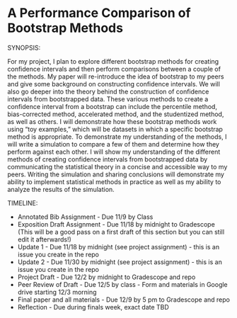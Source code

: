 # A Performance Comparison of Bootstrap Methods


SYNOPSIS: 

For my project, I plan to explore different bootstrap methods for creating confidence intervals and then perform comparisons between a couple of the methods. My paper will re-introduce the idea of bootstrap to my peers and give some background on constructing confidence intervals. We will also go deeper into the theory behind the construction of confidence intervals from bootstrapped data. These various methods to create a confidence interval from a bootstrap can include the percentile method, bias-corrected method, accelerated method, and the studentized method, as well as others. I will demonstrate how these bootstrap methods work using “toy examples,” which will be datasets in which a specific bootstrap method is appropriate. To demonstrate my understanding of the methods, I will write a simulation to compare a few of them and determine how they perform against each other. I will show my understanding of the different methods of creating confidence intervals from bootstrapped data by communicating the statistical theory in a concise and accessible way to my peers. Writing the simulation and sharing conclusions will demonstrate my ability to implement statistical methods in practice as well as my ability to analyze the results of the simulation.



TIMELINE: 

* Annotated Bib Assignment - Due 11/9 by Class 
* Exposition Draft Assignment - Due 11/18 by midnight to Gradescope
(This will be a good pass on a first draft of this section but you can still edit it afterwards!)
* Update 1 - Due 11/18 by midnight (see project assignment) - this is an issue you create in the repo
* Update 2 - Due 11/30 by midnight (see project assignment) - this is an issue you create in the repo
* Project Draft - Due 12/2 by midnight to Gradescope and repo
* Peer Review of Draft - Due 12/5 by class - Form and materials in Google drive starting 12/3 morning
* Final paper and all materials - Due 12/9 by 5 pm to Gradescope and repo 
* Reflection - Due during finals week, exact date TBD
